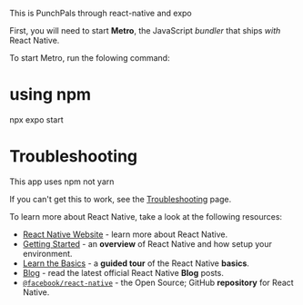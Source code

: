This is PunchPals through react-native and expo

First, you will need to start **Metro**, the JavaScript _bundler_ that ships _with_ React Native.

To start Metro, run the folowing command:
# using npm
npx expo start

# Troubleshooting
This app uses npm not yarn

If you can't get this to work, see the [Troubleshooting](https://reactnative.dev/docs/troubleshooting) page.

To learn more about React Native, take a look at the following resources:

- [React Native Website](https://reactnative.dev) - learn more about React Native.
- [Getting Started](https://reactnative.dev/docs/environment-setup) - an **overview** of React Native and how setup your environment.
- [Learn the Basics](https://reactnative.dev/docs/getting-started) - a **guided tour** of the React Native **basics**.
- [Blog](https://reactnative.dev/blog) - read the latest official React Native **Blog** posts.
- [`@facebook/react-native`](https://github.com/facebook/react-native) - the Open Source; GitHub **repository** for React Native.
